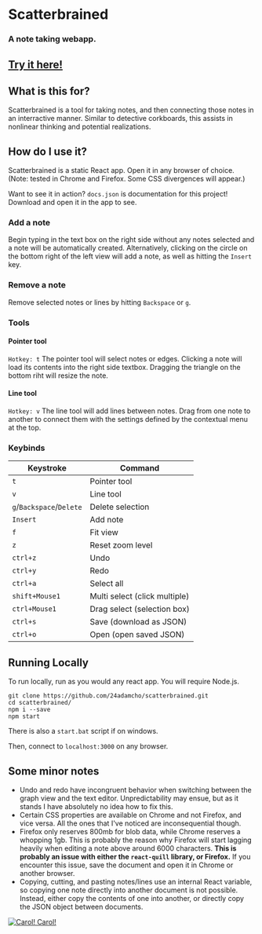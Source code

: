 # Scatterbrained
### A note taking webapp.
## [Try it here!](https://24adamcho.github.io/scatterbrained/)

## What is this for?
Scatterbrained is a tool for taking notes, and then connecting those notes in an interractive manner. Similar to detective corkboards, this assists in nonlinear thinking and potential realizations.

## How do I use it?
Scatterbrained is a static React app. Open it in any browser of choice. (Note: tested in Chrome and Firefox. Some CSS divergences will appear.)

Want to see it in action? `docs.json` is documentation for this project! Download and open it in the app to see.

### Add a note
Begin typing in the text box on the right side without any notes selected and a note will be automatically created. Alternatively, clicking on the circle on the bottom right of the left view will add a note, as well as hitting the `Insert` key.

### Remove a note
Remove selected notes or lines by hitting `Backspace` or `g`.

### Tools
#### Pointer tool
`Hotkey: t`
The pointer tool will select notes or edges. Clicking a note will load its contents into the right side textbox. Dragging the triangle on the bottom riht will resize the note.

#### Line tool
`Hotkey: v`
The line tool will add lines between notes. Drag from one note to another to connect them with the settings defined by the contextual menu at the top.

### Keybinds
| Keystroke                | Command                       |
|--------------------------|-------------------------------|
| `t`                      | Pointer tool                  |
| `v`                      | Line tool                     |
| `g`/`Backspace`/`Delete` | Delete selection              |
| `Insert`                 | Add note                      |
| `f`                      | Fit view                      |
| `z`                      | Reset zoom level              |
| `ctrl+z`                 | Undo                          |
| `ctrl+y`                 | Redo                          |
| `ctrl+a`                 | Select all                    |
| `shift+Mouse1`           | Multi select (click multiple) |
| `ctrl+Mouse1`            | Drag select (selection box)   |
| `ctrl+s`                 | Save (download as JSON)       |
| `ctrl+o`                 | Open (open saved JSON)        |

## Running Locally
To run locally, run as you would any react app. You will require Node.js.
```
git clone https://github.com/24adamcho/scatterbrained.git
cd scatterbrained/
npm i --save 
npm start
```
There is also a `start.bat` script if on windows.

Then, connect to `localhost:3000` on any browser.

## Some minor notes
- Undo and redo have incongruent behavior when switching between the graph view and the text editor. Unpredictability may ensue, but as it stands I have absolutely no idea how to fix this.
- Certain CSS properties are available on Chrome and not Firefox, and vice versa. All the ones that I've noticed are inconsequential though.
- Firefox only reserves 800mb for blob data, while Chrome reserves a whopping 1gb. This is probably the reason why Firefox will start lagging heavily when editing a note above around 6000 characters. **This is probably an issue with either the `react-quill` library, or Firefox.** If you encounter this issue, save the document and open it in Chrome or another browser.
- Copying, cutting, and pasting notes/lines use an internal React variable, so copying one note directly into another document is not possible. Instead, either copy the contents of one into another, or directly copy the JSON object between documents.

[![Carol! Carol!](https://img.youtube.com/vi/KtZ03BzskeU/0.jpg)](https://www.youtube.com/watch?v=KtZ03BzskeU)
